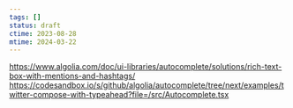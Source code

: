```yaml
---
tags: []
status: draft
ctime: 2023-08-28
mtime: 2024-03-22
---
```


https://www.algolia.com/doc/ui-libraries/autocomplete/solutions/rich-text-box-with-mentions-and-hashtags/
https://codesandbox.io/s/github/algolia/autocomplete/tree/next/examples/twitter-compose-with-typeahead?file=/src/Autocomplete.tsx
